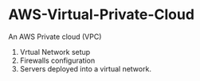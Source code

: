 # AWS-Virtual-Private-Cloud

An AWS Private cloud (VPC) 

1. Vrtual Network setup 
2. Firewalls configuration 
3. Servers deployed into a virtual network. 
